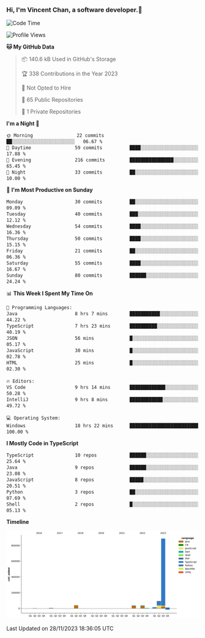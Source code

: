 ### Hi, I'm Vincent Chan, a software developer.👋

<!--
**hkvincent/hkvincent** is a ✨ _special_ ✨ repository because its `README.md` (this file) appears on your GitHub profile.

Here are some ideas to get you started:

- 🔭 I’m currently working on ...
- 🌱 I’m currently learning ...
- 👯 I’m looking to collaborate on ...
- 🤔 I’m looking for help with ...
- 💬 Ask me about ...
- 📫 How to reach me: ...
- 😄 Pronouns: ...
- ⚡ Fun fact: ...
-->
<!--START_SECTION:waka-->
![Code Time](http://img.shields.io/badge/Code%20Time-635%20hrs%2025%20mins-blue)

![Profile Views](http://img.shields.io/badge/Profile%20Views-0-blue)

**🐱 My GitHub Data** 

> 📦 140.6 kB Used in GitHub's Storage 
 > 
> 🏆 338 Contributions in the Year 2023
 > 
> 🚫 Not Opted to Hire
 > 
> 📜 65 Public Repositories 
 > 
> 🔑 1 Private Repositories 
 > 
**I'm a Night 🦉** 

```text
🌞 Morning                22 commits          ██░░░░░░░░░░░░░░░░░░░░░░░   06.67 % 
🌆 Daytime                59 commits          ████░░░░░░░░░░░░░░░░░░░░░   17.88 % 
🌃 Evening                216 commits         ████████████████░░░░░░░░░   65.45 % 
🌙 Night                  33 commits          ██░░░░░░░░░░░░░░░░░░░░░░░   10.00 % 
```
📅 **I'm Most Productive on Sunday** 

```text
Monday                   30 commits          ██░░░░░░░░░░░░░░░░░░░░░░░   09.09 % 
Tuesday                  40 commits          ███░░░░░░░░░░░░░░░░░░░░░░   12.12 % 
Wednesday                54 commits          ████░░░░░░░░░░░░░░░░░░░░░   16.36 % 
Thursday                 50 commits          ████░░░░░░░░░░░░░░░░░░░░░   15.15 % 
Friday                   21 commits          ██░░░░░░░░░░░░░░░░░░░░░░░   06.36 % 
Saturday                 55 commits          ████░░░░░░░░░░░░░░░░░░░░░   16.67 % 
Sunday                   80 commits          ██████░░░░░░░░░░░░░░░░░░░   24.24 % 
```


📊 **This Week I Spent My Time On** 

```text
💬 Programming Languages: 
Java                     8 hrs 7 mins        ███████████░░░░░░░░░░░░░░   44.22 % 
TypeScript               7 hrs 23 mins       ██████████░░░░░░░░░░░░░░░   40.19 % 
JSON                     56 mins             █░░░░░░░░░░░░░░░░░░░░░░░░   05.17 % 
JavaScript               30 mins             █░░░░░░░░░░░░░░░░░░░░░░░░   02.78 % 
HTML                     25 mins             █░░░░░░░░░░░░░░░░░░░░░░░░   02.30 % 

🔥 Editors: 
VS Code                  9 hrs 14 mins       █████████████░░░░░░░░░░░░   50.28 % 
IntelliJ                 9 hrs 8 mins        ████████████░░░░░░░░░░░░░   49.72 % 

💻 Operating System: 
Windows                  18 hrs 22 mins      █████████████████████████   100.00 % 
```

**I Mostly Code in TypeScript** 

```text
TypeScript               10 repos            ██████░░░░░░░░░░░░░░░░░░░   25.64 % 
Java                     9 repos             ██████░░░░░░░░░░░░░░░░░░░   23.08 % 
JavaScript               8 repos             █████░░░░░░░░░░░░░░░░░░░░   20.51 % 
Python                   3 repos             ██░░░░░░░░░░░░░░░░░░░░░░░   07.69 % 
Shell                    2 repos             █░░░░░░░░░░░░░░░░░░░░░░░░   05.13 % 
```



**Timeline**

![Lines of Code chart](https://raw.githubusercontent.com/hkvincent/hkvincent/main/assets/bar_graph.png)


 Last Updated on 28/11/2023 18:36:05 UTC
<!--END_SECTION:waka-->
